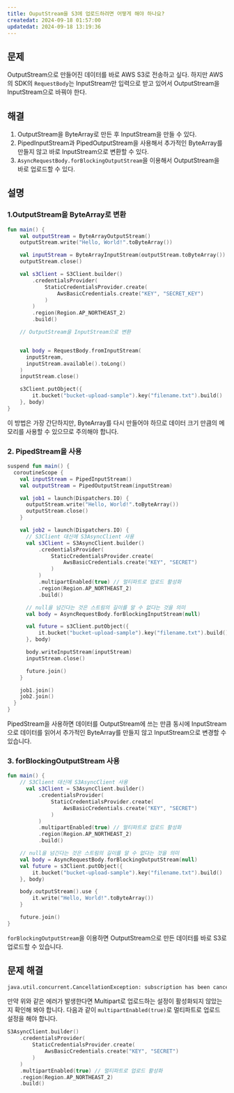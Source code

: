 ```yaml
---
title: OuputStream을 S3에 업로드하려면 어떻게 해야 하나요?
createdat: 2024-09-18 01:57:00
updatedat: 2024-09-18 13:19:36
---
```


## 문제

OutputStream으로 만들어진 데이터를 바로 AWS S3로 전송하고 싶다. 하지만 AWS의
SDK의 `RequestBody`는 InputStream만 입력으로 받고 있어서 OutputStream을
InputStream으로 바꿔야 한다.

## 해결

1. OutputStream을 ByteArray로 만든 후 InputStream을 만들 수 있다.
2. PipedInputStream과 PipedOutputStream을 사용해서 추가적인 ByteArray를 만들지 않고 바로 InputStream으로 변환할 수 있다.
3. `AsyncRequestBody.forBlockingOutputStream`을 이용해서 OutputStream을 바로 업로드할 수 있다.

## 설명

### 1.OutputStream을 ByteArray로 변환

```kotlin
fun main() {
    val outputStream = ByteArrayOutputStream()
    outputStream.write("Hello, World!".toByteArray())

    val inputStream = ByteArrayInputStream(outputStream.toByteArray())
    outputStream.close()

    val s3Client = S3Client.builder()
        .credentialsProvider(
            StaticCredentialsProvider.create(
                AwsBasicCredentials.create("KEY", "SECRET_KEY")
            )
        )
        .region(Region.AP_NORTHEAST_2)
        .build()

    // OutputStream을 InputStream으로 변환


    val body = RequestBody.fromInputStream(
      inputStream,
      inputStream.available().toLong()
    )
    inputStream.close()

    s3Client.putObject({
        it.bucket("bucket-upload-sample").key("filename.txt").build()
    }, body)
}
```

이 방법은 가장 간단하지만, ByteArray를 다시 만들어야 하므로 데이터 크기 만큼의 메모리를 사용할 수 있으므로 주의해야 합니다.

### 2. PipedStream을 사용

```kotlin
suspend fun main() {
  coroutineScope {
    val inputStream = PipedInputStream()
    val outputStream = PipedOutputStream(inputStream)

    val job1 = launch(Dispatchers.IO) {
      outputStream.write("Hello, World!".toByteArray())
      outputStream.close()
    }

    val job2 = launch(Dispatchers.IO) {
      // S3Client 대신에 S3AsyncClient 사용
      val s3Client = S3AsyncClient.builder()
          .credentialsProvider(
              StaticCredentialsProvider.create(
                  AwsBasicCredentials.create("KEY", "SECRET")
              )
          )
          .multipartEnabled(true) // 멀티파트로 업로드 활성화
          .region(Region.AP_NORTHEAST_2)
          .build()

      // null을 넘긴다는 것은 스트림의 길이를 알 수 없다는 것을 의미
      val body = AsyncRequestBody.forBlockingInputStream(null)

      val future = s3Client.putObject({
          it.bucket("bucket-upload-sample").key("filename.txt").build()
      }, body)

      body.writeInputStream(inputStream)
      inputStream.close()

      future.join()
    }

    job1.join()
    job2.join()
  }
}
```

PipedStream을 사용하면 데이터를 OutputStream에 쓰는 만큼 동시에 InputStream으로 데이터를 읽어서 추가적인 ByteArray를 만들지 않고 InputStream으로 변경할 수 있습니다.

### 3. forBlockingOutputStream 사용

```kotlin
fun main() {
    // S3Client 대신에 S3AsyncClient 사용
      val s3Client = S3AsyncClient.builder()
          .credentialsProvider(
              StaticCredentialsProvider.create(
                  AwsBasicCredentials.create("KEY", "SECRET")
              )
          )
          .multipartEnabled(true) // 멀티파트로 업로드 활성화
          .region(Region.AP_NORTHEAST_2)
          .build()

    // null을 넘긴다는 것은 스트림의 길이를 알 수 없다는 것을 의미
    val body = AsyncRequestBody.forBlockingOutputStream(null)
    val future = s3Client.putObject({
        it.bucket("bucket-upload-sample").key("filename.txt").build()
    }, body)

    body.outputStream().use {
        it.write("Hello, World!".toByteArray())
    }

    future.join()
}
```

`forBlockingOutputStream`을 이용하면 OutputStream으로 만든 데이터를 바로 S3로 업로드할 수 있습니다.

## 문제 해결

```bash
java.util.concurrent.CancellationException: subscription has been cancelled.
```

만약 위와 같은 에러가 발생한다면 Multipart로 업로드하는 설정이 활성화되지
않았는지 확인해 봐야 합니다. 다음과 같이 `multipartEnabled(true)`로 멀티파트로 업로드 설정을 해야 합니다.

```kotlin
S3AsyncClient.builder()
    .credentialsProvider(
        StaticCredentialsProvider.create(
            AwsBasicCredentials.create("KEY", "SECRET")
        )
    )
    .multipartEnabled(true) // 멀티파트로 업로드 활성화
    .region(Region.AP_NORTHEAST_2)
    .build()
```
